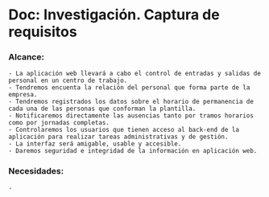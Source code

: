 # Doc: Investigación. Captura de requisitos

### Alcance:
    - La aplicación web llevará a cabo el control de entradas y salidas de personal en un centro de trabajo.
    - Tendremos encuenta la relación del personal que forma parte de la empresa.
    - Tendremos registrados los datos sobre el horario de permanencia de cada una de las personas que conforman la plantilla.
    - Notificaremos directamente las ausencias tanto por tramos horarios como por jornadas completas.
    - Controlaremos los usuarios que tienen acceso al back-end de la aplicación para realizar tareas administrativas y de gestión. 
    - La interfaz será amigable, usable y accesible.
    - Daremos seguridad e integridad de la información en aplicación web.

### Necesidades:
    -    